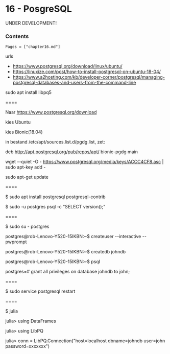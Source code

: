 # 16 - PosgreSQL

UNDER DEVELOPMENT!

### Contents

```@contents
Pages = ["chapter16.md"]
```

urls
- https://www.postgresql.org/download/linux/ubuntu/
- https://linuxize.com/post/how-to-install-postgresql-on-ubuntu-18-04/
- https://www.a2hosting.com/kb/developer-corner/postgresql/managing-postgresql-databases-and-users-from-the-command-line

sudo apt install libpq5

====

Naar https://www.postgresql.org/download

kies Ubuntu

kies Bionic(18.04)

in bestand /etc/apt/sources.list.d/pgdg.list, zet:

deb http://apt.postgresql.org/pub/repos/apt/ bionic-pgdg main

wget --quiet -O - https://www.postgresql.org/media/keys/ACCC4CF8.asc | sudo apt-key add -

sudo apt-get update

====

$ sudo apt install postgresql postgresql-contrib

$ sudo -u postgres psql -c "SELECT version();"

====

$ sudo su - postgres

postgres@rob-Lenovo-Y520-15IKBN:~$ createuser --interactive --pwprompt

postgres@rob-Lenovo-Y520-15IKBN:~$ createdb johndb

postgres@rob-Lenovo-Y520-15IKBN:~$ psql

postgres=# grant all privileges on database johndb to john;

====

$ sudo service postgresql restart

====

$ julia

julia> using DataFrames

julia> using LibPQ

julia> conn = LibPQ.Connection("host=localhost dbname=johndb user=john password=xxxxxxx")

